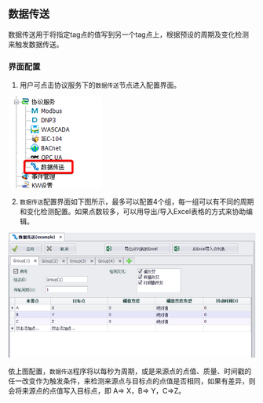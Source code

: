 ## 数据传送

数据传送用于将指定tag点的值写到另一个tag点上，根据预设的周期及变化检测来触发数据传送。

### 界面配置

1. 用户可点击协议服务下的`数据传送`节点进入配置界面。

![](DataTransfer_1.png)

2. `数据传送`配置界面如下图所示，最多可以配置4个组，每一组可以有不同的周期和变化检测配置。如果点数较多，可以用导出/导入Excel表格的方式来协助编辑。

![](DataTransfer_2.png)

依上图配置，`数据传送`程序将以每秒为周期，或是来源点的点值、质量、时间戳的任一改变作为触发条件，来检测来源点与目标点的点值是否相同，如果有差异，则会将来源点的点值写入目标点，即 A=> X，B=> Y，C=>Z。
